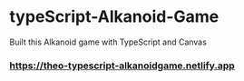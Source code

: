 # typeScript-Alkanoid-Game
Built this Alkanoid game with TypeScript and Canvas

### https://theo-typescript-alkanoidgame.netlify.app
